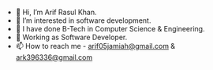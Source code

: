 - 👋 Hi, I’m Arif Rasul Khan.
- 👀 I’m interested in software development.
- 🌱 I have done B-Tech in Computer Science & Engineering.
- 💞 Working as Software Developer.
- 📫 How to reach me - arif05jamiah@gmail.com & ark396336@gmail.com

<!---
arif05khan/arif05khan is a ✨ special ✨ repository because its `README.md` (this file) appears on your GitHub profile.
You can click the Preview link to take a look at your changes.
--->
